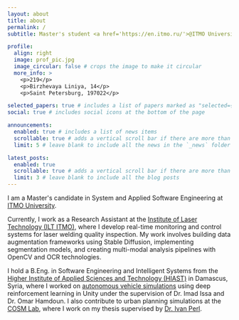 ```yaml
---
layout: about
title: about
permalink: /
subtitle: Master's student <a href='https://en.itmo.ru/'>@ITMO University</a>

profile:
  align: right
  image: prof_pic.jpg
  image_circular: false # crops the image to make it circular
  more_info: >
    <p>219</p>
    <p>Birzhevaya Liniya, 14</p>
    <p>Saint Petersburg, 197022</p>

selected_papers: true # includes a list of papers marked as "selected={true}"
social: true # includes social icons at the bottom of the page

announcements:
  enabled: true # includes a list of news items
  scrollable: true # adds a vertical scroll bar if there are more than 3 news items
  limit: 5 # leave blank to include all the news in the `_news` folder

latest_posts:
  enabled: true
  scrollable: true # adds a vertical scroll bar if there are more than 3 new posts items
  limit: 3 # leave blank to include all the blog posts
---
```


I am a Master's candidate in System and Applied Software Engineering at [ITMO University](https://en.itmo.ru/en/).

Currently, I work as a Research Assistant at the [Institute of Laser Technology (ILT ITMO)](https://ilt.itmo.ru/team/), where I develop real-time monitoring and control systems for laser welding quality inspection. My work involves building data augmentation frameworks using Stable Diffusion, implementing segmentation models, and creating multi-modal analysis pipelines with OpenCV and OCR technologies.

I hold a B.Eng. in Software Engineering and Intelligent Systems from the [Higher Institute of Applied Sciences and Technology (HIAST)](https://hiast.edu.sy/en/software_engineering_artificial_intelligence_program) in Damascus, Syria, where I worked on [autonomous vehicle simulations](https://github.com/aveen007/autonomous-vehicle-with-unity) using deep reinforcement learning in Unity under the supervision of Dr. Imad Issa and Dr. Omar Hamdoun.
I also contribute to urban planning simulations at the [COSM Lab](https://cosm-lab.science/ru/), where I work on my thesis supervised by [Dr. Ivan Perl](https://i-perl.ru/bc/).